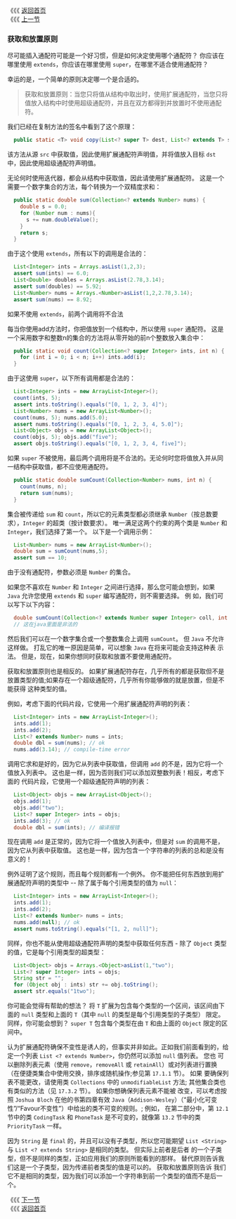 《《《 [返回首页](../README.md)   <br/>
《《《 [上一节](03_Wildcards_with_super.md)

### 获取和放置原则

尽可能插入通配符可能是一个好习惯，但是如何决定使用哪个通配符？ 你应该在哪里使用 `extends`，你应该在哪里使用 `super`，在哪里不适合使用通配符？

幸运的是，一个简单的原则决定哪一个是合适的。

  > 获取和放置原则：当您只将值从结构中取出时，使用扩展通配符，当您只将值放入结构中时使用超级通配符，并且在双方都得到并放置时不使用通配符。

我们已经在复制方法的签名中看到了这个原理：
  
  ```java
    public static <T> void copy(List<? super T> dest, List<? extends T> src)
  ``` 
  
该方法从源 `src` 中获取值，因此使用扩展通配符声明值，并将值放入目标 `dst` 中，因此使用超级通配符声明值。 

无论何时使用迭代器，都会从结构中获取值，因此请使用扩展通配符。 这是一个需要一个数字集合的方法，每个转换为一个双精度求和：  

  ```java
    public static double sum(Collection<? extends Number> nums) {
      double s = 0.0;
      for (Number num : nums){
        s += num.doubleValue();
      }
      return s;
    }
  ```
  
由于这个使用 `extends`，所有以下的调用是合法的：
  
  ```java
    List<Integer> ints = Arrays.asList(1,2,3);
    assert sum(ints) == 6.0;
    List<Double> doubles = Arrays.asList(2.78,3.14);
    assert sum(doubles) == 5.92;
    List<Number> nums = Arrays.<Number>asList(1,2,2.78,3.14);
    assert sum(nums) == 8.92;
  ```
  
如果不使用 `extends`，前两个调用将不合法
  
每当你使用add方法时，你把值放到一个结构中，所以使用 `super` 通配符。 这是一个采用数字和整数n的集合的方法将从零开始的前n个整数放入集合中：

  ```java
    public static void count(Collection<? super Integer> ints, int n) {
      for (int i = 0; i < n; i++) ints.add(i);
    }
  ```

由于这使用 `super`，以下所有调用都是合法的：

  ```java
    List<Integer> ints = new ArrayList<Integer>();
    count(ints, 5);
    assert ints.toString().equals("[0, 1, 2, 3, 4]");
    List<Number> nums = new ArrayList<Number>();
    count(nums, 5); nums.add(5.0);
    assert nums.toString().equals("[0, 1, 2, 3, 4, 5.0]");
    List<Object> objs = new ArrayList<Object>();
    count(objs, 5); objs.add("five");
    assert objs.toString().equals("[0, 1, 2, 3, 4, five]");
  ```

如果 `super` 不被使用，最后两个调用将是不合法的。无论何时您将值放入并从同一结构中获取值，都不应使用通配符。
  
  ```java
    public static double sumCount(Collection<Number> nums, int n) {
      count(nums, n);
      return sum(nums);
    }
  ```
  
集合被传递给 `sum` 和 `count`，所以它的元素类型都必须继承 `Number`（按总数要求），`Integer` 的超类（按计数要求）。 唯一满足这两个约束的两个类是
`Number` 和 `Integer`，我们选择了第一个。 以下是一个调用示例：
  
  ```java
    List<Number> nums = new ArrayList<Number>();
    double sum = sumCount(nums,5);
    assert sum == 10;
  ```
  
由于没有通配符，参数必须是 `Number` 的集合。  

如果您不喜欢在 `Number` 和 `Integer` 之间进行选择，那么您可能会想到，如果 `Java` 允许您使用 `extends` 和 `super` 编写通配符，则不需要选择。 例
如，我们可以写下以下内容：

  ```java
    double sumCount(Collection<? extends Number super Integer> coll, int n)
    // 这在java里面是非法的
  ```
  
然后我们可以在一个数字集合或一个整数集合上调用 `sumCount`。 但 `Java` 不允许这样做。 打乱它的唯一原因是简单，可以想象 `Java` 在将来可能会支持这种表
示法。 但是，现在，如果你想同时获取和放置不要使用通配符。
  
获取和放置原则也是相反的。 如果扩展通配符存在，几乎所有的都是获取但不是放置类型的值;如果存在一个超级通配符，几乎所有你能够做的就是放置，但是不能获得
这种类型的值。
    
例如，考虑下面的代码片段，它使用一个用扩展通配符声明的列表：    
  
  ```java
    List<Integer> ints = new ArrayList<Integer>();
    ints.add(1);
    ints.add(2);
    List<? extends Number> nums = ints;
    double dbl = sum(nums); // ok
    nums.add(3.14); // compile-time error
  ```
  
调用它求和是好的，因为它从列表中获取值，但调用 `add` 的不是，因为它将一个值放入列表中。 这也是一样，因为否则我们可以添加双整数列表！相反，考虑下面的
代码片段，它使用一个超级通配符声明的列表：
  
  ```java
    List<Object> objs = new ArrayList<Object>();
    objs.add(1);
    objs.add("two");
    List<? super Integer> ints = objs;
    ints.add(3); // ok
    double dbl = sum(ints); // 编译报错
  ```
  
现在调用 `add` 是正常的，因为它将一个值放入列表中，但是对 `sum` 的调用不是，因为它从列表中获取值。 这也是一样，因为包含一个字符串的列表的总和是没有
意义的！  

例外证明了这个规则，而且每个规则都有一个例外。 你不能把任何东西放到用扩展通配符声明的类型中 -- 除了属于每个引用类型的值为 `null`：
  
  ```java
    List<Integer> ints = new ArrayList<Integer>();
    ints.add(1);
    ints.add(2);
    List<? extends Number> nums = ints;
    nums.add(null); // ok
    assert nums.toString().equals("[1, 2, null]");
  ```
  
同样，你也不能从使用超级通配符声明的类型中获取任何东西 - 除了 `Object` 类型的值，它是每个引用类型的超类型：   
  
  ```java
    List<Object> objs = Arrays.<Object>asList(1,"two");
    List<? super Integer> ints = objs;
    String str = "";
    for (Object obj : ints) str += obj.toString();
    assert str.equals("1two");
  ```
  
你可能会觉得有帮助的想法？ 将 `T` 扩展为包含每个类型的一个区间，该区间由下面的 `null` 类型和上面的 `T`（其中 `null` 的类型是每个引用类型的子类型）
限定。 同样，你可能会想到？ `super T` 包含每个类型在由 `T` 和由上面的 `Object` 限定的区间中。

认为扩展通配符确保不变性是诱人的，但事实并非如此。正如我们前面看到的，给定一个列表 `List <? extends Number>`，你仍然可以添加 `null` 值列表。 您也
可以删除列表元素（使用 `remove`，`removeAll` 或 `retainAll`）或对列表进行置换（在便捷类集合中使用交换，排序或随机操作;参见第 `17.1.1` 节）。 如果
要确保列表不能更改，请使用类 `Collections` 中的 `unmodifiableList` 方法; 其他集合类也有类似的方法（见 `17.3.2` 节）。 如果你想确保列表元素不能被
改变，可以考虑按照 `Joshua Bloch` 在他的书第四章有效 `Java`（`Addison-Wesley`）（“最小化可变性”/“Favour不变性”）中给出的类不可变的规则。; 例如，
在第二部分中，第 `12.1` 节中的类 `CodingTask` 和 `PhoneTask` 是不可变的，就像第 `13.2` 节中的类 `PriorityTask` 一样。
  
因为 `String` 是 `final` 的，并且可以没有子类型，所以您可能期望 `List <String>` 与 `List <? extends String>` 是相同的类型。 但实际上前者是后者
的一个子类型，但不是同样的类型，正如应用我们的原则所能看到的那样。 替代原则告诉我们这是一个子类型，因为传递前者类型的值是可以的。 获取和放置原则告诉
我们它不是相同的类型，因为我们可以添加一个字符串到前一个类型的值而不是后一个。  
  
  
《《《 [下一节](05_Arrays.md)   <br/>
《《《 [返回首页](../README.md)
